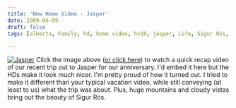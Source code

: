 ```yaml
---
title: 'New Home Video - Jasper'
date: 2009-06-09
draft: false
tags: [alberta, Family, hd, home video, hv20, jasper, Life, Sigur Rós, Travel, vacation, Video]

---
```


[![Jasper](https://chrisenns.com/wp-content/uploads/2009/06/picture-5-300x141.png "Jasper")](http://vimeo.com/5069046) Click the image above ([or click here](http://vimeo.com/5069046)) to watch a quick recap video of our recent trip out to Jasper for our anniversary. I'd embed it here but the HDs make it look much nicer. I'm pretty proud of how it turned out. I tried to make it different than your typical vacation video, while still conveying (at least to us) what the trip was about. Plus, huge mountains and cloudy vistas bring out the beauty of Sigur Rós.